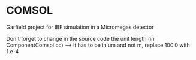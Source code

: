 # COMSOL
Garfield project for IBF simulation in a Micromegas detector

Don't forget to change in the source code the unit length (in ComponentComsol.cc) --> it has to be in um and not m, replace 100.0 with 1.e-4
